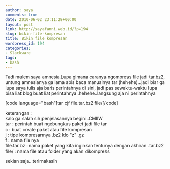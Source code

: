 ```yaml
---
author: saya
comments: true
date: 2010-06-02 23:11:28+00:00
layout: post
link: http://sayafanni.web.id/?p=194
slug: bikin-file-kompresan
title: Bikin file kompresan
wordpress_id: 194
categories:
- Slackware
tags:
- bash
---
```


Tadi malem saya amnesia.Lupa gimana caranya ngompress file jadi tar.bz2, untung amnesianya ga lama abis baca manualnya tar (hehehe)...jadi biar ga lupa saya tulis aja baris perintahnya di sini, jadi pas sewaktu-waktu lupa bisa liat blog buat liat perintahnya..hehehe..langsung aja ni perintahnya

[code language="bash"]tar cjf file.tar.bz2 file/[/code]

keterangan :  
kalo ga salah sih penjelasannya begini..CMIIW  
tar : perintah buat ngebungkus paket jadi file tar  
c : buat create paket atau file kompresan  
j : tipe kompresannya .bz2 klo "z" .gz  
f : nama file nya  
file.tar.bz : nama paket yang kita inginkan tentunya dengan akhiran .tar.bz2  
file/ : nama file atau folder yang akan dikompress

sekian saja...terimakasih
